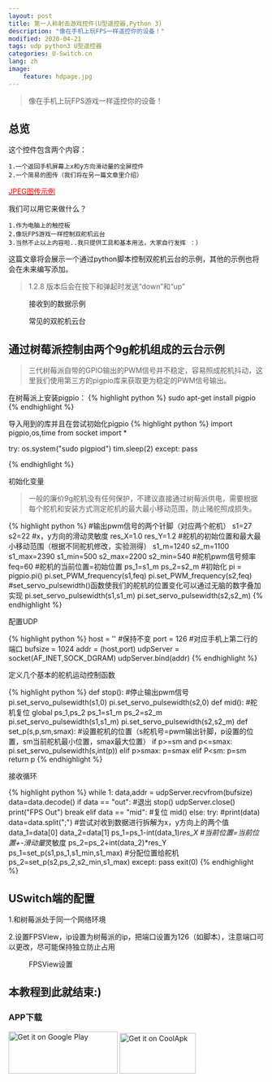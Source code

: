 ```yaml
---
layout: post
title: 第一人称射击游戏控件(U型遥控器,Python 3)
description: "像在手机上玩FPS一样遥控你的设备！"
modified: 2020-04-21
tags: udp python3 U型遥控器
categories: U-Switch.cn
lang: zh
image:
    feature: hdpage.jpg
---
```

>像在手机上玩FPS游戏一样遥控你的设备！


## 总览

这个控件包含两个内容：

    1.一个返回手机屏幕上x和y方向滑动量的全屏控件
    2.一个简易的图传（我们将在另一篇文章里介绍）
    
<a href="https://yanfeiwong.github.io//u-switch.cn/JPEG图传(U型遥控器,Python-3)/" target="_blank"><font color="red">JPEG图传示例</font></a>

我们可以用它来做什么？

    1.作为电脑上的触控板
    2.像玩FPS游戏一样控制双舵机云台
    3.当然不止以上内容啦..我只提供工具和基本用法，大家自行发挥 ：）

这篇文章将会展示一个通过python脚本控制双舵机云台的示例，其他的示例也将会在未来编写添加。

> 1.2.8 版本后会在按下和弹起时发送“down”和“up”

<figure class="half center">
	<a href="{{ site.url }}/images/u_FPS_cn/接收数据.png"> <img src="{{ site.url }}/images/u_FPS_cn/接收数据.png" alt=""></a>
    <figcaption>接收到的数据示例</figcaption>
</figure>

<figure class="half center">
	<a href="{{ site.url }}/images/u_FPS_cn/9G舵机云台.jpg"> <img src="{{ site.url }}/images/u_FPS_cn/9G舵机云台.jpg" alt=""></a>
    <figcaption>常见的双舵机云台</figcaption>
</figure>

## 通过树莓派控制由两个9g舵机组成的云台示例
>三代树莓派自带的GPIO输出的PWM信号并不稳定，容易照成舵机抖动，这里我们使用第三方的pigpio库来获取更为稳定的PWM信号输出。

在树莓派上安装pigpio：
{% highlight python %}
sudo apt-get install pigpio
{% endhighlight %}

导入用到的库并且在尝试初始化pigpio
{% highlight python %}
import pigpio,os,time
from socket import *

try:
    os.system("sudo pigpiod")
    tim.sleep(2)
except:
    pass
    
{% endhighlight %}

初始化变量
>一般的廉价9g舵机没有任何保护，不建议直接通过树莓派供电，需要根据每个舵机和安装方式测定舵机的最大最小移动范围，防止赌舵照成损失。

{% highlight python %}
#输出pwm信号的两个针脚（对应两个舵机）
s1=27
s2=22
#x，y方向的滑动灵敏度
res_X=1.0
res_Y=1.2
#舵机的初始位置和最大最小移动范围（根据不同舵机修改，实验测得）
s1_m=1240
s2_m=1100
s1_max=2390
s1_min=500
s2_max=2200
s2_min=540
#舵机pwm信号频率
feq=60
#舵机的当前位置=初始位置
ps_1=s1_m
ps_2=s2_m
#初始化
pi = pigpio.pi()
pi.set_PWM_frequency(s1,feq)
pi.set_PWM_frequency(s2,feq)
#set_servo_pulsewidth()函数使我们的舵机的位置变化可以通过无脑的数字叠加实现
pi.set_servo_pulsewidth(s1,s1_m) 
pi.set_servo_pulsewidth(s2,s2_m)
{% endhighlight %}

配置UDP

{% highlight python %}
host = '' #保持不变
port = 126 #对应手机上第二行的端口
bufsize = 1024 
addr = (host,port)
udpServer = socket(AF_INET,SOCK_DGRAM) 
udpServer.bind(addr)
{% endhighlight %}

定义几个基本的舵机运动控制函数

{% highlight python %}
def stop(): #停止输出pwm信号
    pi.set_servo_pulsewidth(s1,0)
    pi.set_servo_pulsewidth(s2,0)
def mid(): #舵机复位
    global ps_1,ps_2
    ps_1=s1_m
    ps_2=s2_m
    pi.set_servo_pulsewidth(s1,s1_m)
    pi.set_servo_pulsewidth(s2,s2_m)
def set_p(s,p,sm,smax): #设置舵机的位置（s舵机号=pwm输出针脚，p设置的位置，sm当前舵机最小位置，smax最大位置）
    if p>=sm and p<=smax:
        pi.set_servo_pulsewidth(s,int(p))
    elif p>smax:
        p=smax
    elif P<sm:
        p=sm
    return p
{% endhighlight %}

接收循环

{% highlight python %}
while 1:
        data,addr = udpServer.recvfrom(bufsize) 
        data=data.decode() 
        if data == "out": #退出
            stop()
            udpServer.close() 
            print("FPS Out")
            break
        elif data == "mid": #复位
            mid()
        else:
            try:
                #print(data)
                data=data.split(";")  #尝试对收到数据进行拆解为x，y方向上的两个值
                data_1=data[0]
                data_2=data[1]
                ps_1=ps_1-int(data_1)*res_X #当前位置=当前位置+-滑动量*灵敏度
                ps_2=ps_2+int(data_2)*res_Y
                ps_1=set_p(s1,ps_1,s1_min,s1_max) #分配位置给舵机
                ps_2=set_p(s2,ps_2,s2_min,s1_max)
            except:
                pass
exit(0)
{% endhighlight %}


## USwitch端的配置
1.和树莓派处于同一个网络环境

2.设置FPSView，ip设置为树莓派的ip，把端口设置为126（如脚本），注意端口可以更改，尽可能保持独立防止占用
<figure class="half center">
	<a href="{{ site.url }}/images/u_FPS_cn/FPS设置.jpg"> <img src="{{ site.url }}/images/u_FPS_cn/FPS设置.jpg" alt=""></a>
    <figcaption>FPSView设置</figcaption>
</figure>



## 本教程到此就结束:)
### APP下载
<a href='https://play.google.com/store/apps/details?id=com.typey.tool.uswitch&pcampaignid=MKT-Other-global-all-co-prtnr-py-PartBadge-Mar2515-1'><img alt='Get it on Google Play' src='https://play.google.com/intl/en_us/badges/images/generic/en_badge_web_generic.png' height="83" width="215"/></a>
<a href='https://www.coolapk.com/apk/188229'><img alt='Get it on CoolApk' src='{{ site.url }}/images/coolan.png' height="80" width="150"/></a>